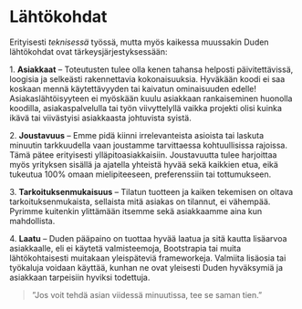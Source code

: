 # Lähtökohdat

Erityisesti _teknisessä_ työssä, mutta myös kaikessa muussakin Duden lähtökohdat ovat tärkeysjärjestyksessään:

1\. **Asiakkaat** – Toteutusten tulee olla kenen tahansa helposti päivitettävissä, loogisia ja selkeästi rakennettavia kokonaisuuksia. Hyväkään koodi ei saa koskaan mennä käytettävyyden tai kaivatun ominaisuuden edelle! Asiakaslähtöisyyteen ei myöskään kuulu asiakkaan rankaiseminen huonolla koodilla, asiakaspalvelulla tai työn viivyttelyllä vaikka projekti olisi kuinka ikävä tai viivästyisi asiakkaasta johtuvista syistä.

2\. **Joustavuus** – Emme pidä kiinni irrelevanteista asioista tai laskuta minuutin tarkkuudella vaan joustamme tarvittaessa kohtuullisissa rajoissa. Tämä pätee erityisesti ylläpitoasiakkaisiin. Joustavuutta tulee harjoittaa myös yrityksen sisällä ja ajatella yhteistä hyvää sekä kaikkien etua, eikä tukeutua 100% omaan mielipiteeseen, preferenssiin tai tottumukseen.

3\. **Tarkoituksenmukaisuus** – Tilatun tuotteen ja kaiken tekemisen on oltava tarkoituksenmukaista, sellaista mitä asiakas on tilannut, ei vähempää. Pyrimme kuitenkin ylittämään itsemme sekä asiakkaamme aina kun mahdollista.

4\. **Laatu** – Duden pääpaino on tuottaa hyvää laatua ja sitä kautta lisäarvoa asiakkaalle, eli ei käytetä valmisteemoja, Bootstrapia tai muita lähtökohtaisesti muitakaan yleispäteviä frameworkeja. Valmiita lisäosia tai työkaluja voidaan käyttää, kunhan ne ovat yleisesti Duden hyväksymiä ja asiakkaan tarpeisiin hyviksi todettuja.

> ”Jos voit tehdä asian viidessä minuutissa, tee se saman tien.”
